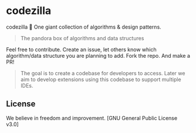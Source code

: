 # codezilla
codezilla 🦖 One giant collection of algorithms &amp; design patterns. 

> The pandora box of algorithms and data structures 

Feel free to contribute. Create an issue, let others know which algorithm/data structure you are planning to add. Fork the repo. And make a PR! 

> The goal is to create a codebase for developers to access. Later we aim to develop extensions using this codebase to support multiple IDEs.

## License

We believe in freedom and improvement. [GNU General Public License v3.0]

